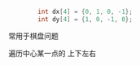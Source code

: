 ```cpp
        int dx[4] = {0, 1, 0, -1};
        int dy[4] = {1, 0, -1, 0};
```

常用于棋盘问题

遍历中心某一点的 上下左右